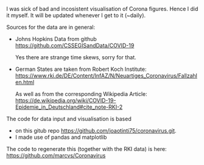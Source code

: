 I was sick of bad and incosistent visualisation of Corona figures.
Hence I did it myself. It will be updated whenever I get to it (~daily).

Sources for the data are in general:

- Johns Hopkins Data from github https://github.com/CSSEGISandData/COVID-19

  Yes there are strange time skews, sorry for that.

- German States are taken from Robert Koch Institute: https://www.rki.de/DE/Content/InfAZ/N/Neuartiges_Coronavirus/Fallzahlen.html

  As well as from the corresponding Wikipedia Article: https://de.wikipedia.org/wiki/COVID-19-Epidemie_in_Deutschland#cite_note-RKI-2

The code for data input and visualisation is based 
- on this gitub repo https://github.com/joaotinti75/coronavirus.git.
- I made use of pandas and matplotlib

The code to regenerate this (together with the RKI data) is here: https://github.com/marcvs/Coronavirus
